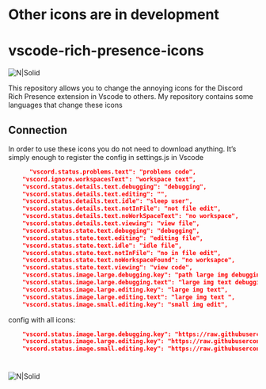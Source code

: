 # Other icons are in development
# vscode-rich-presence-icons

![N|Solid](https://i.imgur.com/MQc2Dsl.png)

This repository allows you to change the annoying icons for the Discord Rich Presence extension in Vscode to others.
My repository contains some languages ​​that change these icons

## Connection

In order to use these icons you do not need to download anything. It’s simply enough to register the config in settings.js in Vscode

```json
      "vscord.status.problems.text": "problems code",
    "vscord.ignore.workspacesText": "workspace text",
    "vscord.status.details.text.debugging": "debugging",
    "vscord.status.details.text.editing": "",
    "vscord.status.details.text.idle": "sleep user",
    "vscord.status.details.text.notInFile": "not file edit",
    "vscord.status.details.text.noWorkSpaceText": "no workspace",
    "vscord.status.details.text.viewing": "view file",
    "vscord.status.state.text.debugging": "debugging",
    "vscord.status.state.text.editing": "editing file",
    "vscord.status.state.text.idle": "idle file",
    "vscord.status.state.text.notInFile": "no in file edit",
    "vscord.status.state.text.noWorkspaceFound": "no worksapce",
    "vscord.status.state.text.viewing": "view code",
    "vscord.status.image.large.debugging.key": "path large img debugging",
    "vscord.status.image.large.debugging.text": "large img text debugging",
    "vscord.status.image.large.editing.key": "large img text",
    "vscord.status.image.large.editing.text": "large img text ",
    "vscord.status.image.small.editing.key": "small img edit",
```
config with all icons:

```json
    "vscord.status.image.large.debugging.key": "https://raw.githubusercontent.com/Markussia/icons-vscode-rich/main/DEBUG.png",
    "vscord.status.image.large.editing.key": "https://raw.githubusercontent.com/Markussia/icons-vscode-rich/main/{LANG}.png",
    "vscord.status.image.small.editing.key": "https://raw.githubusercontent.com/Markussia/icons-vscode-rich/main/large/large-{LANG}.png"
```
#
#
#
![N|Solid](https://i.imgur.com/LGK5gx3.png)
